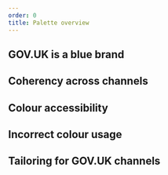 ```yaml
---
order: 0
title: Palette overview
---
```


## GOV.UK is a blue brand

## Coherency across channels

## Colour accessibility

## Incorrect colour usage

## Tailoring for GOV.UK channels
